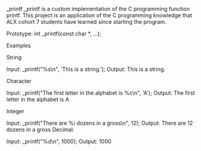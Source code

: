 _printf
_printf is a custom implementation of the C programming function printf. This project is an application of the C programming knowledge that ALX cohort 7 students have learned since starting the program.

Prototype: int _printf(const char *, ...);

Examples

String

Input: _printf("%s\n", 'This is a string.');
Output: This is a string.

Character

Input: _printf("The first letter in the alphabet is %c\n", 'A');
Output: The first letter in the alphabet is A

Integer

Input: _printf("There are %i dozens in a gross\n", 12);
Output: There are 12 dozens in a gross
Decimal:

Input: _printf("%d\n", 1000);
Output: 1000
